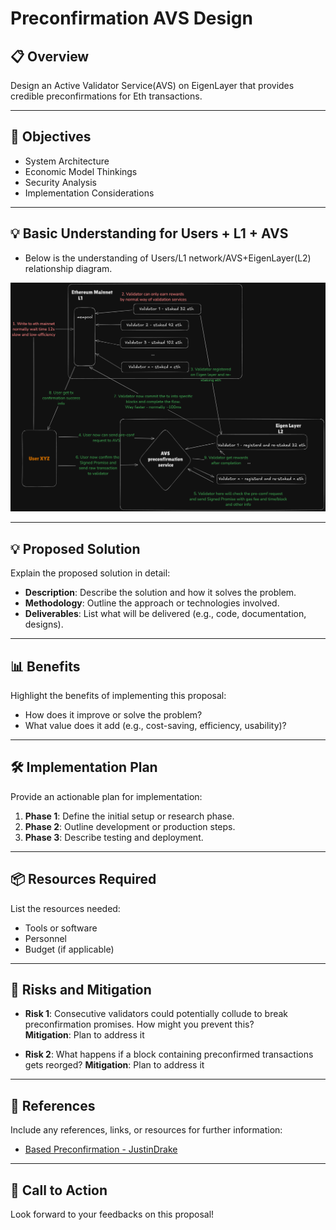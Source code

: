 # Preconfirmation AVS Design

## 📋 Overview
Design an Active Validator Service(AVS) on EigenLayer that provides credible preconfirmations for Eth transactions.

---

## 🎯 Objectives
- System Architecture
- Economic Model Thinkings
- Security Analysis
- Implementation Considerations

---

## 💡 Basic Understanding for Users + L1 + AVS

- Below is the understanding of Users/L1 network/AVS+EigenLayer(L2) relationship diagram.

![Diagram](references/user_l1_avs.png "User L1 AVS relationship")

---

## 💡 Proposed Solution
Explain the proposed solution in detail:
- **Description**: Describe the solution and how it solves the problem.
- **Methodology**: Outline the approach or technologies involved.
- **Deliverables**: List what will be delivered (e.g., code, documentation, designs).

---

## 📊 Benefits
Highlight the benefits of implementing this proposal:
- How does it improve or solve the problem?
- What value does it add (e.g., cost-saving, efficiency, usability)?

---

## 🛠 Implementation Plan
Provide an actionable plan for implementation:
1. **Phase 1**: Define the initial setup or research phase.
2. **Phase 2**: Outline development or production steps.
3. **Phase 3**: Describe testing and deployment.

---

## 📦 Resources Required
List the resources needed:
- Tools or software
- Personnel
- Budget (if applicable)

---

## 📌 Risks and Mitigation
- **Risk 1**: Consecutive validators could potentially collude to break preconfirmation promises. How
might you prevent this?  
  **Mitigation**: Plan to address it

- **Risk 2**: What happens if a block containing preconfirmed transactions gets reorged?
  **Mitigation**: Plan to address it

---

## 🔗 References
Include any references, links, or resources for further information:
- [Based Preconfirmation - JustinDrake](https://ethresear.ch/t/based-preconfirmations/17353/1)

---

## 🚀 Call to Action
Look forward to your feedbacks on this proposal!
